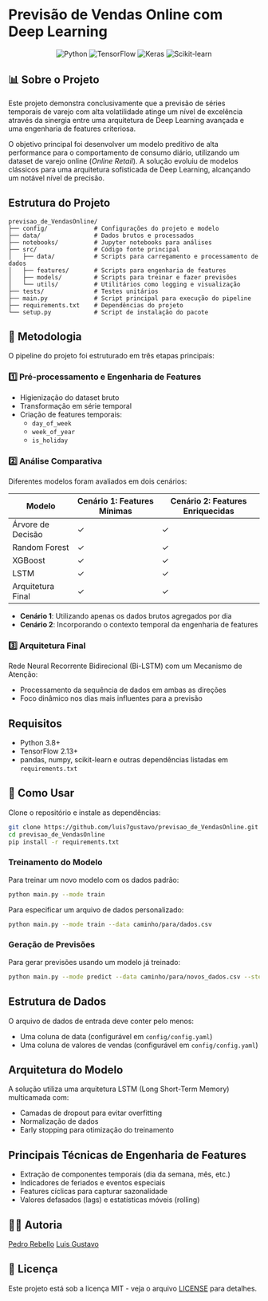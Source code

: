 # Previsão de Vendas Online com Deep Learning

<p align="center">
  <img src="https://img.shields.io/badge/Python-3776AB?style=for-the-badge&logo=python&logoColor=white" alt="Python">
  <img src="https://img.shields.io/badge/TensorFlow-FF6F00?style=for-the-badge&logo=tensorflow&logoColor=white" alt="TensorFlow">
  <img src="https://img.shields.io/badge/Keras-D00000?style=for-the-badge&logo=keras&logoColor=white" alt="Keras">
  <img src="https://img.shields.io/badge/scikit--learn-F7931E?style=for-the-badge&logo=scikit-learn&logoColor=white" alt="Scikit-learn">
</p>

## 📊 Sobre o Projeto

Este projeto demonstra conclusivamente que a previsão de séries temporais de varejo com alta volatilidade atinge um nível de excelência através da sinergia entre uma arquitetura de Deep Learning avançada e uma engenharia de features criteriosa.

O objetivo principal foi desenvolver um modelo preditivo de alta performance para o comportamento de consumo diário, utilizando um dataset de varejo online (_Online Retail_). A solução evoluiu de modelos clássicos para uma arquitetura sofisticada de Deep Learning, alcançando um notável nível de precisão.


## Estrutura do Projeto

```
previsao_de_VendasOnline/
├── config/             # Configurações do projeto e modelo
├── data/               # Dados brutos e processados
├── notebooks/          # Jupyter notebooks para análises
├── src/                # Código fonte principal
│   ├── data/           # Scripts para carregamento e processamento de dados
│   ├── features/       # Scripts para engenharia de features
│   ├── models/         # Scripts para treinar e fazer previsões
│   └── utils/          # Utilitários como logging e visualização
├── tests/              # Testes unitários
├── main.py             # Script principal para execução do pipeline
├── requirements.txt    # Dependências do projeto
└── setup.py            # Script de instalação do pacote
```

## 🔬 Metodologia

O pipeline do projeto foi estruturado em três etapas principais:

### 1️⃣ Pré-processamento e Engenharia de Features
- Higienização do dataset bruto
- Transformação em série temporal
- Criação de features temporais:
  - `day_of_week`
  - `week_of_year`
  - `is_holiday`

### 2️⃣ Análise Comparativa
Diferentes modelos foram avaliados em dois cenários:

| Modelo | Cenário 1: Features Mínimas | Cenário 2: Features Enriquecidas |
|--------|----------------------------|----------------------------------|
| Árvore de Decisão | ✓ | ✓ |
| Random Forest | ✓ | ✓ |
| XGBoost | ✓ | ✓ |
| LSTM | ✓ | ✓ |
| Arquitetura Final | ✓ | ✓ |

- **Cenário 1**: Utilizando apenas os dados brutos agregados por dia
- **Cenário 2**: Incorporando o contexto temporal da engenharia de features

### 3️⃣ Arquitetura Final
Rede Neural Recorrente Bidirecional (Bi-LSTM) com um Mecanismo de Atenção:
- Processamento da sequência de dados em ambas as direções
- Foco dinâmico nos dias mais influentes para a previsão
  

## Requisitos

- Python 3.8+
- TensorFlow 2.13+
- pandas, numpy, scikit-learn e outras dependências listadas em `requirements.txt`


## 📝 Como Usar

Clone o repositório e instale as dependências:

```bash
git clone https://github.com/luis7gustavo/previsao_de_VendasOnline.git
cd previsao_de_VendasOnline
pip install -r requirements.txt
```

### Treinamento do Modelo

Para treinar um novo modelo com os dados padrão:

```bash
python main.py --mode train
```

Para especificar um arquivo de dados personalizado:

```bash
python main.py --mode train --data caminho/para/dados.csv
```

### Geração de Previsões

Para gerar previsões usando um modelo já treinado:

```bash
python main.py --mode predict --data caminho/para/novos_dados.csv --steps 30
```


## Estrutura de Dados

O arquivo de dados de entrada deve conter pelo menos:
- Uma coluna de data (configurável em `config/config.yaml`)
- Uma coluna de valores de vendas (configurável em `config/config.yaml`)


## Arquitetura do Modelo

A solução utiliza uma arquitetura LSTM (Long Short-Term Memory) multicamada com:
- Camadas de dropout para evitar overfitting
- Normalização de dados
- Early stopping para otimização do treinamento


## Principais Técnicas de Engenharia de Features

- Extração de componentes temporais (dia da semana, mês, etc.)
- Indicadores de feriados e eventos especiais
- Features cíclicas para capturar sazonalidade
- Valores defasados (lags) e estatísticas móveis (rolling)

  
## 👨‍💻 Autoria

[Pedro Rebello](https://github.com/PedroRebello1)
[Luis Gustavo](https://github.com/luis7gustavo)

## 📄 Licença

Este projeto está sob a licença MIT - veja o arquivo [LICENSE](LICENSE) para detalhes.
